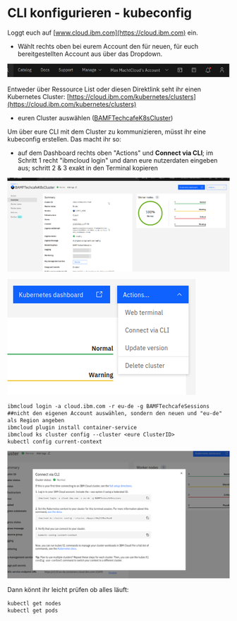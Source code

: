 # CLI konfigurieren - kubeconfig

Loggt euch auf [www.cloud.ibm.com](https://cloud.ibm.com) ein.

* Wählt rechts oben bei eurem Account den für neuen, für euch bereitgestellten Account aus über das Dropdown.

![](../../../.gitbook/assets/image%20%2865%29.png)

Entweder über Ressource List oder diesen Direktlink seht ihr einen Kubernetes Cluster: [https://cloud.ibm.com/kubernetes/clusters](https://cloud.ibm.com/kubernetes/clusters) 

* euren Cluster auswählen \([BAMFTechcafeK8sCluster](https://cloud.ibm.com/kubernetes/clusters/c0pqastf0q1128ov9na0/overview?region=eu-de&resourceGroup=ce468ccfdbfc47e2ae0e9c91324ee462&ace_config=%7B%22region%22%3A%22eu-de%22%2C%22crn%22%3A%22crn%3Av1%3Abluemix%3Apublic%3Acontainers-kubernetes%3Aeu-de%3Aa%2F4b5f219cdaee498f9dac672a896250ef%3Ac0pqastf0q1128ov9na0%3A%3A%22%2C%22resource_id%22%3A%22%22%2C%22orgGuid%22%3A%22%22%2C%22redirect%22%3A%22https%3A%2F%2Fcloud.ibm.com%2Fresources%22%2C%22bluemixUIVersion%22%3A%22v6%22%7D)\)

Um über eure CLI mit dem Cluster zu kommunizieren, müsst ihr eine kubeconfig erstellen. Das macht ihr so:

* auf dem Dashboard rechts oben "Actions" und **Connect via CLI**; im Schritt 1 recht "ibmcloud login" und dann eure nutzerdaten eingeben aus; schritt 2 & 3 exakt in den Terminal kopieren

![](../../../.gitbook/assets/image%20%2861%29.png)

![](../../../.gitbook/assets/image%20%2873%29.png)

```text
ibmcloud login -a cloud.ibm.com -r eu-de -g BAMFTechcafeSessions
##nicht den eigenen Account auswählen, sondern den neuen und "eu-de" als Region angeben
ibmcloud plugin install container-service
ibmcloud ks cluster config --cluster <eure ClusterID>
kubectl config current-context
```

![](../../../.gitbook/assets/image%20%2863%29.png)

Dann könnt ihr leicht prüfen ob alles läuft:

```text
kubectl get nodes
kubectl get pods
```

